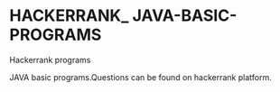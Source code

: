 # HACKERRANK_ JAVA-BASIC-PROGRAMS
Hackerrank programs

JAVA basic programs.Questions can be found on hackerrank platform.
